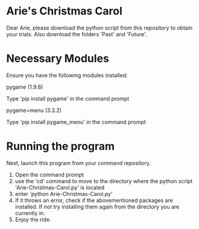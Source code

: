 # Arie's Christmas Carol
Dear Arie, please download the python script from this repository to obtain your trials.
Also download the folders 'Past' and 'Future'.

# Necessary Modules
Ensure you have the following modules installed:

pygame (1.9.6)

  Type 'pip install pygame' in the command prompt
  
pygame=menu (3.3.2)

Type 'pip install pygame_menu' in the command prompt

# Running the program
Next, launch this program from your command repository.
  1. Open the command prompt
  2. use the 'cd' command to move to the directory where the python script 'Arie-Christmas-Carol.py' is located
  3. enter 'python Arie-Christmas-Carol.py'
  4. If it throws an error, check if the abovementioned packages are installed. If not try installing them again from the directory you are currently in.
  5. Enjoy the ride.

